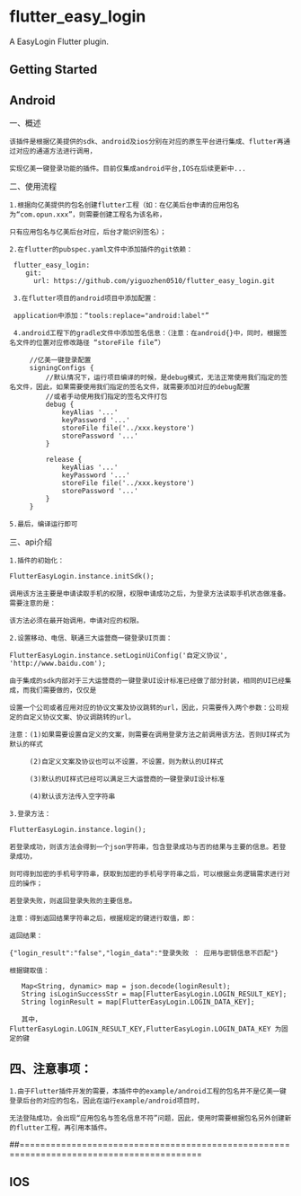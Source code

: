 # flutter_easy_login

A EasyLogin Flutter plugin.

## Getting Started

## Android

一、概述

    该插件是根据亿美提供的sdk、android及ios分别在对应的原生平台进行集成、flutter再通过对应的通道方法进行调用，

    实现亿美一键登录功能的插件。目前仅集成android平台,IOS在后续更新中...

二、使用流程

    1.根据向亿美提供的包名创建flutter工程（如：在亿美后台申请的应用包名为“com.opun.xxx”，则需要创建工程名为该名称，

    只有应用包名与亿美后台对应，后台才能识别签名）；

    2.在flutter的pubspec.yaml文件中添加插件的git依赖：

     flutter_easy_login:
        git:
          url: https://github.com/yiguozhen0510/flutter_easy_login.git

     3.在flutter项目的android项目中添加配置：

     application中添加：“tools:replace="android:label"”

     4.android工程下的gradle文件中添加签名信息：（注意：在android{}中，同时，根据签名文件的位置对应修改路径 “storeFile file”）

         //亿美一键登录配置
         signingConfigs {
             //默认情况下，运行项目编译的时候，是debug模式，无法正常使用我们指定的签名文件，因此，如果需要使用我们指定的签名文件，就需要添加对应的debug配置
             //或者手动使用我们指定的签名文件打包
             debug {
                 keyAlias '...'
                 keyPassword '...'
                 storeFile file('../xxx.keystore')
                 storePassword '...'
             }

             release {
                 keyAlias '...'
                 keyPassword '...'
                 storeFile file('../xxx.keystore')
                 storePassword '...'
             }
         }

    5.最后，编译运行即可

三、api介绍

    1.插件的初始化：

    FlutterEasyLogin.instance.initSdk();

    调用该方法主要是申请读取手机的权限，权限申请成功之后，为登录方法读取手机状态做准备。需要注意的是：

    该方法必须在最开始调用，申请对应的权限。

    2.设置移动、电信、联通三大运营商一键登录UI页面：

    FlutterEasyLogin.instance.setLoginUiConfig('自定义协议', 'http://www.baidu.com');

    由于集成的sdk内部对于三大运营商的一键登录UI设计标准已经做了部分封装，相同的UI已经集成，而我们需要做的，仅仅是

    设置一个公司或者应用对应的协议文案及协议跳转的url，因此，只需要传入两个参数：公司规定的自定义协议文案、协议调跳转的url。

    注意：(1)如果需要设置自定义的文案，则需要在调用登录方法之前调用该方法，否则UI样式为默认的样式

         (2)自定义文案及协议也可以不设置，不设置，则为默认的UI样式

         (3)默认的UI样式已经可以满足三大运营商的一键登录UI设计标准

         (4)默认该方法传入空字符串

    3.登录方法：

    FlutterEasyLogin.instance.login();

    若登录成功，则该方法会得到一个json字符串，包含登录成功与否的结果与主要的信息。若登录成功，

    则可得到加密的手机号字符串，获取到加密的手机号字符串之后，可以根据业务逻辑需求进行对应的操作；

    若登录失败，则返回登录失败的主要信息。

    注意：得到返回结果字符串之后，根据规定的键进行取值，即：

    返回结果：

    {"login_result":"false","login_data":"登录失败 ： 应用与密钥信息不匹配"}

    根据键取值：

       Map<String, dynamic> map = json.decode(loginResult);
       String isLoginSuccessStr = map[FlutterEasyLogin.LOGIN_RESULT_KEY];
       String loginResult = map[FlutterEasyLogin.LOGIN_DATA_KEY];

       其中，FlutterEasyLogin.LOGIN_RESULT_KEY,FlutterEasyLogin.LOGIN_DATA_KEY 为固定的键

## 四、注意事项：

    1.由于Flutter插件开发的需要，本插件中的example/android工程的包名并不是亿美一键登录后台的对应的包名，因此在运行example/android项目时，

    无法登陆成功，会出现“应用包名与签名信息不符”问题，因此，使用时需要根据包名另外创建新的flutter工程，再引用本插件。

##=========================================================================================

## IOS

